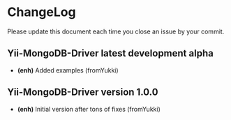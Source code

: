 # ChangeLog
Please update this document each time you close an issue by your commit.

## Yii-MongoDB-Driver latest development alpha
- **(enh)** Added examples (fromYukki)

## Yii-MongoDB-Driver version 1.0.0
- **(enh)** Initial version after tons of fixes (fromYukki)